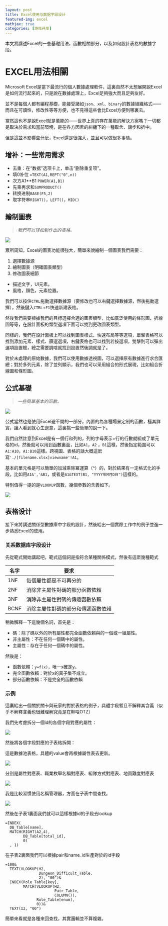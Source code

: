 ```yaml
---
layout: post
title: Excel使用与数据字段设计
featured-img: excel
mathjax: true
categories: [游戏开发]
---
```


本文將講述Excel的一些基礎用法，函數相關部分，以及如何設計表格的數據字段。

<!--more-->

# EXCEL用法相關

Microsoft Excel是當下最流行的個人數據處理軟件，這裏自然不太想展開說Excel是如何流行起來的，只是說在數據處理上，Excel足夠強大而且足夠友好。

並不是每個人都有編程基礎，能接受諸如`json`、`xml`、`binary`的數據組織格式——而且在可讀性，修改性等等方便，也不見得這些會比Excel方便到哪裏去。

當然這也不是說Excel就是萬能的——世界上真的存在萬能的解決方案嗎？一切都是取決於需求和當前環境，是在各方因素的糾纏下的一種取舍、讓步和折中。

但是這並不影響些什麽，Excel還是很強大，並且可以做很多事情。


## 增补：一些常用需求

+ 去重：在“数据”选项卡上，单击“删除重复项”。
+ 填0补位 `=TEXT(A1,REPT("0",n))`
+ 次方A1**B1 `POWER(A1,B1)`
+ 先乘再求和`SUMPRODUCT()`
+ 转换进制`BASE(F5,2)`
+ 取字符串`RIGHT()`，`LEFT()`，`MID()`

## 繪制圖表

> *我們可以轻松制作出的表格。*

![](/assets/img/skill/excel/plot.png)


眾所周知，Excel的圖表功能很強大，簡單來說繪制一個圖表我們需要：

1. 選擇數據源
2. 繪制圖表（明確圖表類型）
3. 修改圖表細節

+ 描述文字，UI元素。
+ 風格，顏色，元素位置。

我們可以按住`CTRL`拖動選擇數據源（要修改也可以右鍵選擇數據源，然後拖動選擇），然後鍵入`CTRL`+`F1`快速新建表格。

然後我們需要根據我們的目標選擇合適的圖表類型，比如廣泛使用的條形圖、折線圖等等，在設計面板的類型選項下面可以找到更改圖表類型。

同樣的，我們在設計面板上可以找到圖表樣式、快速布局等等選項，單擊表格可以找到添加元素、樣式、篩選選項，右鍵表格也可以找到若按選項，雙擊則可以彈出選項設置框，總之需要調啥就找到設置然後調就是了。

對於未處理的原始數據，我們可以使用數據透視圖，可以選擇原有數據進行求合匯總；對於多列元素，除了並列顯示，我們也可以采用組合的形式展現，比如組合折線圖和條形圖。


## 公式基礎

> *一些簡單基本的函數。*

![](/assets/img/skill/excel/function.jpg)


公式當然也是使用Excel避不開的一部分，內置的為各種場景定制的函數，極其詳實，讓人看到就心生退意，這裏挑一些簡單的說一下。

我們自然註意到Excel是有一個行和列的，列的字母表示+行的行數就組成了單元格的id，然後就可以用到函數裏面，比如`A1`，`A2` ，`B1`這樣，然後指定範圍可以`A1:A10`，`A1:B10`這樣。跨視圖、表格的話大概這麽寫`'./[filename.xlsx]viewname'!A1`。

基本的單元格是可以簡單的加減乘除冪運算（^）的，對於結果有一定格式化的手段，比如用`A1&','&B1`，或者是`A1&TEXT(B1, "YYYY年M月D日")`這樣的。

特別值得一提的是`VLOOKUP`函數，幾個參數的含義如下。

![](/assets/img/skill/excel/vlookup.jpg)


## 表格设计

接下來將講述關係型數據庫中字段的設計，然後給出一個實際工作中的例子並進一步熟悉Excel的使用。


### 关系数据库字段设计

先從範式開始講起吧，範式這個詞是指符合某種關係模式，然後有這麽幾種範式

|名字|要求|
|--|--|
|1NF|每個屬性都是不可再分的|
|2NF|消除非主屬性對碼的部分函數依賴|
|3NF|消除非主屬性對碼的傳遞函數依賴|
|BCNF|消除主屬性對碼的部分和傳遞函數依賴|

稍微解釋一下這幾個名詞，首先是：

+ 碼：除了碼以外的所有屬性都完全函數依賴與的一個或一組屬性。
+ 非主屬性：不在任何一個碼中的屬性。
+ 主屬性：存在于任何一個碼中的屬性。

然後是：

+ 函數依賴：`y=f(x)`，唯一x確定y。
+ 完全函數依賴：對於x的真子集不成立。
+ 部分函數依賴：不是完全的函數依賴


### 示例

這裏給出一個關於關卡與玩家的對於表格的例子，具體字段暫且不解釋其含義（似乎不解釋含義也很難理解究竟是在幹啥OTZ）

我們先考慮拆分一個id的各個字段對應的屬性：

![](/assets/img/skill/excel/id.png)

然後將各個字段對應的子表格拆開：

這是數據池表格，具體的value會再根據屬性表去更新。

![](/assets/img/skill/excel/table1.png)

分別是屬性對應表、職業枚舉名稱對應表、組隊方式對應表、地圖難度對應表

![](/assets/img/skill/excel/table2.png)

我是比較習慣使用名稱管理器，方面在子表中間查找。

![](/assets/img/skill/excel/name.png)

然後在子表1裏面我們就可以這樣根據id的子段去lookup

```excel
=INDEX(
  DB_Table[name], 
  MATCH(RIGHT(A2,4), 
        DB_Table[total_id], 
        0)
  , 1)
```

在子表2裏面我們可以根據pair和name_id生產對於的id字段

```
=100&
  TEXT(VLOOKUP(H2, 
               Dungeon_Difficult_Table, 
               2), "00")&
  INDEX(Role_Table[key], 
        MATCH(VLOOKUP(H2, 
                      Pair_Table, 
                      COLUMN()), 
              Role_Table[enum],
              0))&
  TEXT(I2, "00")
```

簡單來看就是各種來回查找，其實邏輯並不算複雜。
